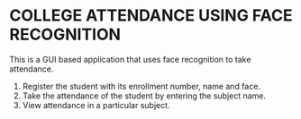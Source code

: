 <h1>COLLEGE ATTENDANCE USING FACE RECOGNITION</h1>

This is a GUI based application that uses face recognition to take attendance.

1. Register the student with its enrollment number, name and face.
2. Take the attendance of the student by entering the subject name.
3. View attendance in a particular subject.

